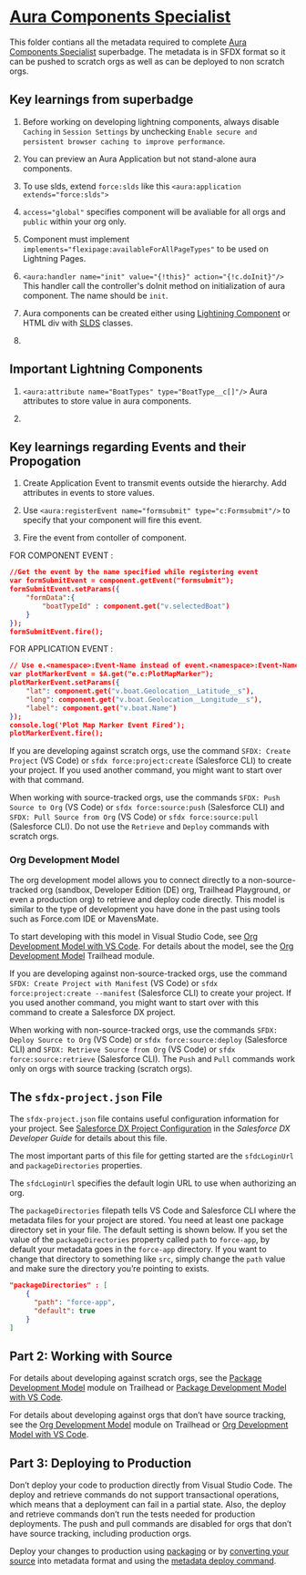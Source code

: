 # [Aura Components Specialist](https://trailhead.salesforce.com/en/content/learn/superbadges/superbadge_lcf)

This folder contians all the metadata required to complete [Aura Components Specialist](https://trailhead.salesforce.com/en/content/learn/superbadges/superbadge_lcf) superbadge. The metadata is in SFDX format so it can be pushed to scratch orgs as well as can be deployed to non scratch orgs.

## Key learnings from superbadge  

1. Before working on developing lightning components, always disable `Caching` in `Session Settings` by unchecking `Enable secure and persistent browser caching to improve performance`.

2. You can preview an Aura Application but not stand-alone aura components.

3. To use slds, extend `force:slds` like this `<aura:application extends="force:slds">`

4. `access="global"` specifies component will be avaliable for all orgs and `public` within your org only.

5. Component must implement `implements="flexipage:availableForAllPageTypes"` to be used on Lightning Pages.

6. `<aura:handler name="init" value="{!this}" action="{!c.doInit}"/>` This handler call the controller's doInit method on initialization of aura component. The name should be `init`.

7. Aura components can be created either using [Lightining Component](https://developer.salesforce.com/docs/component-library/) or HTML div with [SLDS](https://www.lightningdesignsystem.com/) classes.

8.

## Important Lightning Components

1. `<aura:attribute name="BoatTypes" type="BoatType__c[]"/>` Aura attributes to store value in aura components.

2. 

## Key learnings regarding Events and their Propogation

1. Create Application Event to transmit events outside the hierarchy. Add attributes in events to store values.

2. Use `<aura:registerEvent name="formsubmit" type="c:Formsubmit"/>` to specify that your component will fire this event.

3. Fire the event from contoller of component.

FOR COMPONENT EVENT : 
```json
//Get the event by the name specified while registering event
var formSubmitEvent = component.getEvent("formsubmit");
formSubmitEvent.setParams({
    "formData":{
        "boatTypeId" : component.get("v.selectedBoat")
    }
});
formSubmitEvent.fire();
```

FOR APPLICATION EVENT : 
```json
// Use e.<namespace>:Event-Name instead of event.<namespace>:Event-Name
var plotMarkerEvent = $A.get("e.c:PlotMapMarker");
plotMarkerEvent.setParams({
    "lat": component.get("v.boat.Geolocation__Latitude__s"),
    "long": component.get("v.boat.Geolocation__Longitude__s"),
    "label": component.get("v.boat.Name")
});
console.log('Plot Map Marker Event Fired');
plotMarkerEvent.fire();
```

If you are developing against scratch orgs, use the command `SFDX: Create Project` (VS Code) or `sfdx force:project:create` (Salesforce CLI) to create your project. If you used another command, you might want to start over with that command.

When working with source-tracked orgs, use the commands `SFDX: Push Source to Org` (VS Code) or `sfdx force:source:push` (Salesforce CLI) and `SFDX: Pull Source from Org` (VS Code) or `sfdx force:source:pull` (Salesforce CLI). Do not use the `Retrieve` and `Deploy` commands with scratch orgs.

### Org Development Model

The org development model allows you to connect directly to a non-source-tracked org (sandbox, Developer Edition (DE) org, Trailhead Playground, or even a production org) to retrieve and deploy code directly. This model is similar to the type of development you have done in the past using tools such as Force.com IDE or MavensMate.

To start developing with this model in Visual Studio Code, see [Org Development Model with VS Code](https://forcedotcom.github.io/salesforcedx-vscode/articles/user-guide/org-development-model). For details about the model, see the [Org Development Model](https://trailhead.salesforce.com/content/learn/modules/org-development-model) Trailhead module.

If you are developing against non-source-tracked orgs, use the command `SFDX: Create Project with Manifest` (VS Code) or `sfdx force:project:create --manifest` (Salesforce CLI) to create your project. If you used another command, you might want to start over with this command to create a Salesforce DX project.

When working with non-source-tracked orgs, use the commands `SFDX: Deploy Source to Org` (VS Code) or `sfdx force:source:deploy` (Salesforce CLI) and `SFDX: Retrieve Source from Org` (VS Code) or `sfdx force:source:retrieve` (Salesforce CLI). The `Push` and `Pull` commands work only on orgs with source tracking (scratch orgs).

## The `sfdx-project.json` File

The `sfdx-project.json` file contains useful configuration information for your project. See [Salesforce DX Project Configuration](https://developer.salesforce.com/docs/atlas.en-us.sfdx_dev.meta/sfdx_dev/sfdx_dev_ws_config.htm) in the _Salesforce DX Developer Guide_ for details about this file.

The most important parts of this file for getting started are the `sfdcLoginUrl` and `packageDirectories` properties.

The `sfdcLoginUrl` specifies the default login URL to use when authorizing an org.

The `packageDirectories` filepath tells VS Code and Salesforce CLI where the metadata files for your project are stored. You need at least one package directory set in your file. The default setting is shown below. If you set the value of the `packageDirectories` property called `path` to `force-app`, by default your metadata goes in the `force-app` directory. If you want to change that directory to something like `src`, simply change the `path` value and make sure the directory you’re pointing to exists.

```json
"packageDirectories" : [
    {
      "path": "force-app",
      "default": true
    }
]
```

## Part 2: Working with Source

For details about developing against scratch orgs, see the [Package Development Model](https://trailhead.salesforce.com/en/content/learn/modules/sfdx_dev_model) module on Trailhead or [Package Development Model with VS Code](https://forcedotcom.github.io/salesforcedx-vscode/articles/user-guide/package-development-model).

For details about developing against orgs that don’t have source tracking, see the [Org Development Model](https://trailhead.salesforce.com/content/learn/modules/org-development-model) module on Trailhead or [Org Development Model with VS Code](https://forcedotcom.github.io/salesforcedx-vscode/articles/user-guide/org-development-model).

## Part 3: Deploying to Production

Don’t deploy your code to production directly from Visual Studio Code. The deploy and retrieve commands do not support transactional operations, which means that a deployment can fail in a partial state. Also, the deploy and retrieve commands don’t run the tests needed for production deployments. The push and pull commands are disabled for orgs that don’t have source tracking, including production orgs.

Deploy your changes to production using [packaging](https://developer.salesforce.com/docs/atlas.en-us.sfdx_dev.meta/sfdx_dev/sfdx_dev_dev2gp.htm) or by [converting your source](https://developer.salesforce.com/docs/atlas.en-us.sfdx_cli_reference.meta/sfdx_cli_reference/cli_reference_force_source.htm#cli_reference_convert) into metadata format and using the [metadata deploy command](https://developer.salesforce.com/docs/atlas.en-us.sfdx_cli_reference.meta/sfdx_cli_reference/cli_reference_force_mdapi.htm#cli_reference_deploy).
